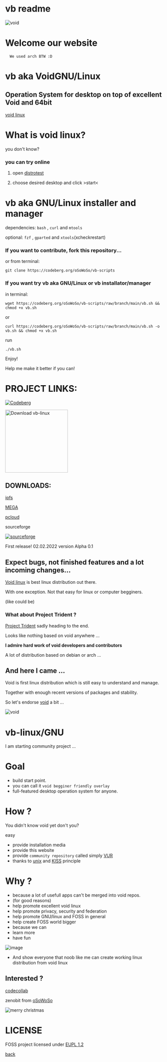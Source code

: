 # vb readme
![void](/assets/img/void_bg_christmas.png)

# Welcome our  website
      We used arch BTW :D

# **vb** aka **VoidGNU/Linux**
## Operation System for desktop on top of excellent Void and 64bit

  [void linux](https://voidlinux.org)

# What is void linux?

  you don't know?

###  you can try online

 1. open [distrotest](https://distrotest.net/VoidLinux)

 2. choose desired desktop and click >start<

# vb aka GNU/Linux installer and manager

dependencies: `bash` , `curl` and `mtools`

optional: `fzf` , `gparted` and `xtools`(xcheckrestart)


### If you want to contribute, fork this repository...

 or from terminal:
  
  `git clone https://codeberg.org/oSoWoSo/vb-scripts`

### If you want try vb aka GNU/Linux or vb installator/manager
  
  in terminal:

  `wget https://codeberg.org/oSoWoSo/vb-scripts/raw/branch/main/vb.sh && chmod +x vb.sh`
  
  or
  
  `curl https://codeberg.org/oSoWoSo/vb-scripts/raw/branch/main/vb.sh -o vb.sh && chmod +x vb.sh`

  run
  
  `./vb.sh`

  Enjoy!

  Help me make it better if you can!

# PROJECT LINKS:

[![Codeberg](/assets/img/visit.svg)](https://codeberg.org/oSoWoSo/vb)
 
<a href="https://sourceforge.net/p/vb-linux/"><img alt="Download vb-linux" src="https://sourceforge.net/sflogo.php?type=17&group_id=3476392" width=200></a>

## DOWNLOADS:

[ipfs](https://ipfs.io/ipfs/Qmeh3NedfbmnTzL6cyTikev6pyLoSKx1fvwp1Lu88JWq6f)

[MEGA](https://mega.nz/folder/lWgFAaBZ#XyXJCGkfxQUosWQSk8LeOw)

[pcloud](https://u.pcloud.link/publink/show?code=kZ1ROcXZtQ2vQhh2YHpj5WDQ1u0VC4WnDI4V)

sourceforge

[![sourceforge](https://img.shields.io/sourceforge/dt/vb-linux.svg)](https://sourceforge.net/projects/vb-linux/files/latest/download)

 First release!
 02.02.2022
 version Alpha 0.1
 
## Expect bugs, not finished features and a lot incoming changes...


[Void linux](https://voidlinux.org/) is best linux distribution out there.

 With one exception. Not that easy for linux or computer begginers.
 
 (like could be)

### What about Project Trident ?

[Project Trident](https://project-trident.org) sadly heading to the end.

Looks like nothing based on void anywhere ...

**I admire hard work of void developers and contributors**

A lot of distribution based on debian or arch ...

## And here I came ...

Void is first linux distribution which is still easy to understand and manage.

Together with enough recent versions of packages and stability.

So let's endorse [void](https://voidlinux.org/) a bit ...

![void](/assets/img/void_fg_christmas.png)

# **vb-linux/GNU**

I am starting community project ...

# Goal

- build start point.
- you can call it `void begginer friendly overlay`
- full-featured desktop operation system for anyone.

# How ?

You didn't know void yet don't you?

easy

- provide installation media
- provide this website
- provide `community repository` called simply [VUR](https://github.com/vb-linux/VUR)
- thanks to [unix](https://en.wikipedia.org/wiki/Unix_philosophy) and [KISS](https://en.wikipedia.org/wiki/KISS_principle) principle

# Why ?

- because a lot of usefull apps can't be merged into void repos.
- (for good reasons)
- help promote excellent void linux
- help promote privacy, security and federation
- help promote GNU/linux and FOSS in general
- help create FOSS world bigger
- because we can
- learn more
- have fun

![image](https://user-images.githubusercontent.com/6384793/152500098-0e30c87b-133f-4842-acb4-fab63add8624.png)
- And show everyone that noob like me can create working linux distribution from void linux


## Interested ?


[codecollab](https://codecollab.io/@osowoso/vb)

zenobit from [oSoWoSo](https://osowoso.xyz)

![merry christmas](/assets/img/void_bg_christmas.png)

# LICENSE
FOSS project licensed under
[EUPL 1.2](https://joinup.ec.europa.eu/collection/eupl/eupl-text-eupl-12)

[back](./)
